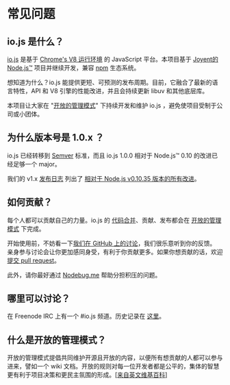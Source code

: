 # 常见问题

## io.js 是什么？

[io.js](https://github.com/iojs/io.js) 是基于 [Chrome's V8 运行环境](http://code.google.com/p/v8/) 的 JavaScript 平台。本项目基于 [Joyent的 Node.js™](https://nodejs.org/) 项目并继续开发，兼容 [npm](https://www.npmjs.com/) 生态系统。

想知道为什么？io.js 能提供更短、可预测的发布周期。目前，它融合了最新的语言特性，API 和 V8 引擎的性能改进，并且会持续更新 libuv 和其他底层库。

本项目让大家在 "[开放的管理模式](https://github.com/iojs/io.js/blob/v1.x/GOVERNANCE.md#readme)" 下持续开发和维护 io.js ，避免使项目受制于公司或小团体。

## 为什么版本号是 1.0.x ？

io.js 已经转移到 [Semver](http://semver.org/) 标准，而且 io.js 1.0.0 相对于 Node.js™ 0.10 的改进已经足够一个 major。

我们的 v1.x [发布日志](https://github.com/iojs/io.js/blob/v1.x/CHANGELOG.md) 列出了 [相对于 Node.js v0.10.35 版本的所有改进](https://github.com/iojs/io.js/blob/v1.x/CHANGELOG.md#summary-of-changes-from-nodejs-v01035-to-iojs-v100)。

## 如何贡献？

每个人都可以贡献自己的力量。io.js 的 [代码合并](https://github.com/iojs/io.js/blob/v1.x/CONTRIBUTING.md#code-of-conduct)、贡献、发布都会在 [开放的管理模式](https://github.com/iojs/io.js/blob/v1.x/GOVERNANCE.md#readme) 下完成。

开始使用前，不妨看一下[我们在 GitHub 上的讨论](https://github.com/iojs/io.js/issues)，我们很乐意听到你的反馈。 亲身参与讨论会让你更加感同身受，有利于你贡献更多。如果你想贡献的话，欢迎 [提交 pull request](https://github.com/iojs/io.js/blob/v1.x/CONTRIBUTING.md#code-contributions)。

此外，请你最好通过 [Nodebug.me](http://nodebug.me/) 帮助分担积压的问题。

## 哪里可以讨论？

在 Freenode IRC 上有一个 #io.js 频道。历史记录在 [这里](http://logs.libuv.org/io.js/latest)。

## 什么是开放的管理模式？

开放的管理模式提倡共同维护开源且开放的内容，以便所有想贡献的人都可以参与进来，譬如一个 wiki 文档。开放的规则对每一位开发者都是公平的，集体的智慧更有利于项目决策和更民主氛围的形成。[[来自英文维基百科]](https://en.wikipedia.org/wiki/Open-source_governance)
